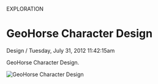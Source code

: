<p class="type">EXPLORATION</p>

# GeoHorse Character Design

<p class="meta">Design  /  Tuesday, July 31, 2012 11:42:15am</p>

GeoHorse Character Design.

![GeoHorse Character Design](https://farooq-agent.web.app/assets/images/works/large/S7LWLcEB_work_image.png)
